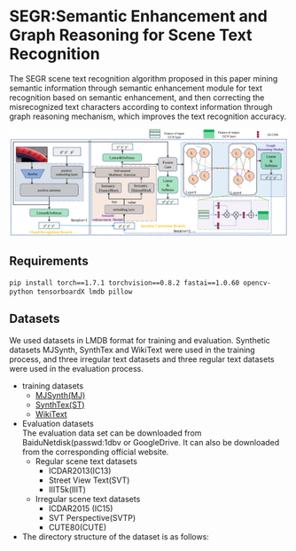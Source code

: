 # SEGR:Semantic Enhancement and Graph Reasoning for Scene Text Recognition
The SEGR scene text recognition algorithm proposed in this paper mining semantic information through semantic enhancement module for text recognition based on semantic enhancement, and then correcting the misrecognized text characters according to context information through graph reasoning mechanism, which improves the text recognition accuracy.

![framework](./figs/framework.png)

## Requirements
```
pip install torch==1.7.1 torchvision==0.8.2 fastai==1.0.60 opencv-python tensorboardX lmdb pillow
```
## Datasets
We used datasets in LMDB format for training and evaluation. Synthetic datasets MJSynth, SynthTex and WikiText were used in the training process, and three irregular text datasets and three regular text datasets were used in the evaluation process.<br>
* training datasets<br>
  * [MJSynth(MJ)](https://www.robots.ox.ac.uk/~vgg/data/text/)<br>
  * [SynthTex(ST)](https://www.robots.ox.ac.uk/~vgg/data/scenetext/)<br>
  * [WikiText](https://s3.amazonaws.com/research.metamind.io/wikitext/wikitext-103-v1.zip)<br>
* Evaluation datasets<br>
The evaluation data set can be downloaded from  BaiduNetdisk(passwd:1dbv or GoogleDrive.  It can also be downloaded from the corresponding official website. <br>
  * Regular scene text datasets<br>
    * ICDAR2013(IC13)<br>
    * Street View Text(SVT)<br>
    * IIIT5k(IIIT)<br>
  * Irregular scene text datasets<br>
    * ICDAR2015 (IC15)<br>
    * SVT Perspective(SVTP)<br>
    * CUTE80(CUTE)<br>
* The directory structure of the dataset is as follows:<br>
